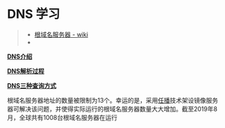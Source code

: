 # DNS 学习

> * [根域名服务器 - wiki]([https://zh.wikipedia.org/wiki/%E6%A0%B9%E7%B6%B2%E5%9F%9F%E5%90%8D%E7%A8%B1%E4%BC%BA%E6%9C%8D%E5%99%A8](https://zh.wikipedia.org/wiki/根網域名稱伺服器))
> * 



**[DNS介绍]()**

**[DNS解析过程]()**

**[DNS三种查询方式]()**

**[]()**

**[]()**

**[]()**





根域名服务器地址的数量被限制为13个。幸运的是，采用[任播](https://zh.wikipedia.org/wiki/任播)技术架设镜像服务器可解决该问题，并使得实际运行的根域名服务器数量大大增加。截至2019年8月，全球共有1008台根域名服务器在运行